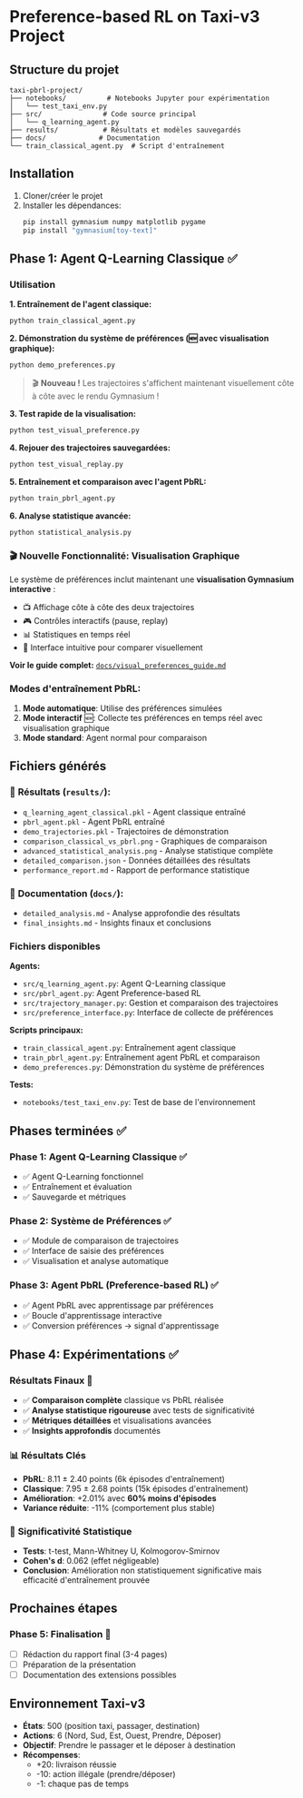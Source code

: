 # Preference-based RL on Taxi-v3 Project

## Structure du projet

```
taxi-pbrl-project/
├── notebooks/          # Notebooks Jupyter pour expérimentation
│   └── test_taxi_env.py
├── src/               # Code source principal
│   └── q_learning_agent.py
├── results/           # Résultats et modèles sauvegardés
├── docs/             # Documentation
└── train_classical_agent.py  # Script d'entraînement
```

## Installation

1. Cloner/créer le projet
2. Installer les dépendances:
   ```bash
   pip install gymnasium numpy matplotlib pygame
   pip install "gymnasium[toy-text]"
   ```

## Phase 1: Agent Q-Learning Classique ✅

### Utilisation

**1. Entraînement de l'agent classique:**
```bash
python train_classical_agent.py
```

**2. Démonstration du système de préférences (🆕 avec visualisation graphique):**
```bash
python demo_preferences.py
```
> 🎬 **Nouveau !** Les trajectoires s'affichent maintenant visuellement côte à côte avec le rendu Gymnasium !

**3. Test rapide de la visualisation:**
```bash
python test_visual_preference.py
```

**4. Rejouer des trajectoires sauvegardées:**
```bash
python test_visual_replay.py
```

**5. Entraînement et comparaison avec l'agent PbRL:**
```bash
python train_pbrl_agent.py
```

**6. Analyse statistique avancée:**
```bash
python statistical_analysis.py
```

### 🎬 Nouvelle Fonctionnalité: Visualisation Graphique

Le système de préférences inclut maintenant une **visualisation Gymnasium interactive** :
- 📺 Affichage côte à côte des deux trajectoires
- 🎮 Contrôles interactifs (pause, replay)
- 📊 Statistiques en temps réel
- 🎯 Interface intuitive pour comparer visuellement

**Voir le guide complet:** [`docs/visual_preferences_guide.md`](docs/visual_preferences_guide.md)

### Modes d'entraînement PbRL:
1. **Mode automatique**: Utilise des préférences simulées
2. **Mode interactif** 🆕: Collecte tes préférences en temps réel avec visualisation graphique
3. **Mode standard**: Agent normal pour comparaison

## Fichiers générés

### 📁 **Résultats (`results/`):**
- `q_learning_agent_classical.pkl` - Agent classique entraîné
- `pbrl_agent.pkl` - Agent PbRL entraîné  
- `demo_trajectories.pkl` - Trajectoires de démonstration
- `comparison_classical_vs_pbrl.png` - Graphiques de comparaison
- `advanced_statistical_analysis.png` - Analyse statistique complète
- `detailed_comparison.json` - Données détaillées des résultats
- `performance_report.md` - Rapport de performance statistique

### 📁 **Documentation (`docs/`):**
- `detailed_analysis.md` - Analyse approfondie des résultats
- `final_insights.md` - Insights finaux et conclusions

### Fichiers disponibles

**Agents:**
- `src/q_learning_agent.py`: Agent Q-Learning classique
- `src/pbrl_agent.py`: Agent Preference-based RL
- `src/trajectory_manager.py`: Gestion et comparaison des trajectoires
- `src/preference_interface.py`: Interface de collecte de préférences

**Scripts principaux:**
- `train_classical_agent.py`: Entraînement agent classique
- `train_pbrl_agent.py`: Entraînement agent PbRL et comparaison
- `demo_preferences.py`: Démonstration du système de préférences

**Tests:**
- `notebooks/test_taxi_env.py`: Test de base de l'environnement

## Phases terminées ✅

### Phase 1: Agent Q-Learning Classique ✅
- ✅ Agent Q-Learning fonctionnel
- ✅ Entraînement et évaluation
- ✅ Sauvegarde et métriques

### Phase 2: Système de Préférences ✅
- ✅ Module de comparaison de trajectoires
- ✅ Interface de saisie des préférences
- ✅ Visualisation et analyse automatique

### Phase 3: Agent PbRL (Preference-based RL) ✅
- ✅ Agent PbRL avec apprentissage par préférences
- ✅ Boucle d'apprentissage interactive
- ✅ Conversion préférences → signal d'apprentissage

## Phase 4: Expérimentations ✅

### Résultats Finaux 🎯
- ✅ **Comparaison complète** classique vs PbRL réalisée
- ✅ **Analyse statistique rigoureuse** avec tests de significativité  
- ✅ **Métriques détaillées** et visualisations avancées
- ✅ **Insights approfondis** documentés

### 📊 **Résultats Clés**
- **PbRL**: 8.11 ± 2.40 points (6k épisodes d'entraînement)
- **Classique**: 7.95 ± 2.68 points (15k épisodes d'entraînement)
- **Amélioration**: +2.01% avec **60% moins d'épisodes**
- **Variance réduite**: -11% (comportement plus stable)

### 🔬 **Significativité Statistique**
- **Tests**: t-test, Mann-Whitney U, Kolmogorov-Smirnov
- **Cohen's d**: 0.062 (effet négligeable)
- **Conclusion**: Amélioration non statistiquement significative mais efficacité d'entraînement prouvée

## Prochaines étapes

### Phase 5: Finalisation 📝
- [ ] Rédaction du rapport final (3-4 pages)
- [ ] Préparation de la présentation
- [ ] Documentation des extensions possibles

## Environnement Taxi-v3

- **États**: 500 (position taxi, passager, destination)
- **Actions**: 6 (Nord, Sud, Est, Ouest, Prendre, Déposer)
- **Objectif**: Prendre le passager et le déposer à destination
- **Récompenses**: 
  - +20: livraison réussie
  - -10: action illégale (prendre/déposer)
  - -1: chaque pas de temps